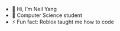 - 👋 Hi, I’m Neil Yang
- 👀 Computer Science student 
- ⚡ Fun fact: Roblox taught me how to code

<!---
Neiljya/Neiljya is a ✨ special ✨ repository because its `README.md` (this file) appears on your GitHub profile.
You can click the Preview link to take a look at your changes.
--->
